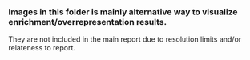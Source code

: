 ### Images in this folder is mainly alternative way to visualize enrichment/overrepresentation results. 
They are not included in the main report due to resolution limits and/or relateness to report.
